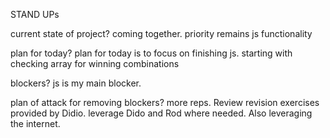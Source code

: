 STAND UPs


<!-- // STAND UP W03D02 // -->
current state of project?
coming together. priority remains js functionality

plan for today?
plan for today is to focus on finishing js. starting with checking array for winning combinations

blockers?
js is my main blocker. 

plan of attack for removing blockers?
more reps. Review revision exercises provided by Didio.
leverage Dido and Rod where needed. Also leveraging the internet. 
